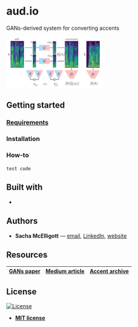 # **aud.io**
GANs-derived system for converting accents


<img src="https://github.com/sachaker/aud.io/blob/master/data/img/spectrogram.png" width="50%">
  

## Getting started

### [Requirements](https://github.com/sachaker/aud.io/blob/master/requirements.txt)

### Installation

### How-to
```test code```

## Built with
- 

## Authors
- **Sacha McElligott** — [email](mailto:sacha@nyu.edusubject=[GitHub]%20Source%20Han%20Sans), [LinkedIn](https://www.linkedin.com/in/sacha-mcelligott-136a78a9/), [website](https://sachaker.github.io)

## Resources
[GANs paper](https://arxiv.org/pdf/1910.03713.pdf) | [Medium article](https://towardsdatascience.com/voice-translation-and-audio-style-transfer-with-gans-b63d58f61854) | [Accent archive](http://accent.gmu.edu/soundtracks/)
--- | --- | ---

## License

[![License](http://img.shields.io/:license-mit-blue.svg?style=flat-square)](http://badges.mit-license.org)

- **[MIT license](http://opensource.org/licenses/mit-license.php)**
